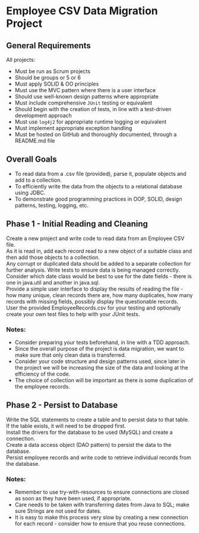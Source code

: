 # Employee CSV Data Migration Project

## General Requirements

All projects:

- Must be run as Scrum projects
- Should be groups or 5 or 6
- Must apply SOLID & OO principles
- Must use the MVC pattern where there is a user interface
- Should use well-known design patterns where appropriate
- Must include comprehensive ```JUnit``` testing or equivalent
- Should begin with the creation of tests, in line with a test-driven development approach
- Must use ```log4j2``` for appropriate runtime logging or equivalent
- Must implement appropriate exception handling
- Must be hosted on GitHub and thoroughly documented, through a README.md file

## Overall Goals

- To read data from a .csv file (provided), parse it, populate objects and add to a collection.
- To efficiently write the data from the objects to a relational database using JDBC.
- To demonstrate good programming practices in OOP, SOLID, design patterns, testing, logging, etc.

## Phase 1 - Initial Reading and Cleaning

Create a new project and write code to read data from an Employee CSV file. \
As it is read in, add each record read to a new object of a suitable class and then add those objects to a collection. \
Any corrupt or duplicated data should be added to a separate collection for further analysis.
Write tests to ensure data is being managed correctly. \
Consider which date class would be best to use for the date fields - there is one in java.util and another in java.sql. \
Provide a simple user interface to display the results of reading the file - how many unique, clean records there are, how many duplicates, how many records with missing fields, possibly display the questionable records. \
User the provided EmployeeRecords.csv for your testing and optionally create your own test files to help with your JUnit tests.

### Notes:

- Consider preparing your tests beforehand, in line with a TDD approach.
- Since the overall purpose of the project is data migration, we want to make sure that only clean data is transferred.
- Consider your code structure and design patterns used, since later in the project we will be increasing the size of the data and looking at the efficiency of the code.
- The choice of collection will be important as there is some duplication of the employee records.

## Phase 2 - Persist to Database

Write the SQL statements to create a table and to persist data to that table. \
If the table exists, it will need to be dropped first. \
Install the drivers for the database to be used (MySQL) and create a connection. \
Create a data access object (DAO pattern) to persist the data to the database. \
Persist employee records and write code to retrieve individual records from the database.


### Notes:

- Remember to use try-with-resources to ensure connections are closed as soon as they have been used, if appropriate.
- Care needs to be taken with transferring dates from Java to SQL; make sure Strings are not used for dates.
- It is easy to make this process very slow by creating a new connection for each record - consider how to ensure that you reuse connections.